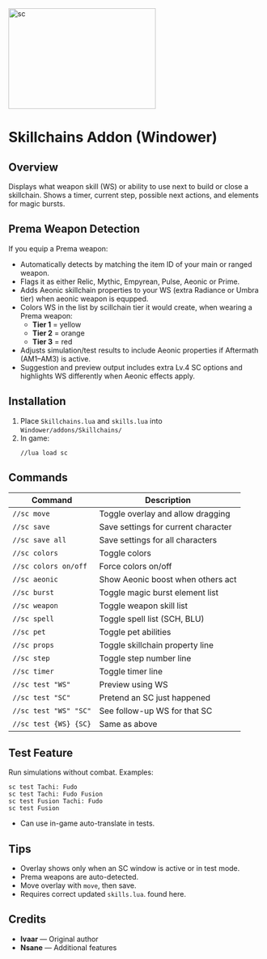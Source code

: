 <img width="291" height="199" alt="sc" src="https://github.com/user-attachments/assets/76e816c8-741f-488e-a5ab-26d85b7d4501" />

# Skillchains Addon (Windower)

## Overview
Displays what weapon skill (WS) or ability to use next to build or close a skillchain. Shows a timer, current step, possible next actions, and elements for magic bursts.

## Prema Weapon Detection
If you equip a Prema weapon:

- Automatically detects by matching the item ID of your main or ranged weapon.
- Flags it as either Relic, Mythic, Empyrean, Pulse, Aeonic or Prime.
- Adds Aeonic skillchain properties to your WS (extra Radiance or Umbra tier) when aeonic weapon is equpped.
- Colors WS in the list by scillchain tier it would create, when wearing a Prema weapon:
  - **Tier 1** = yellow  
  - **Tier 2** = orange  
  - **Tier 3** = red
- Adjusts simulation/test results to include Aeonic properties if Aftermath (AM1–AM3) is active.
- Suggestion and preview output includes extra Lv.4 SC options and highlights WS differently when Aeonic effects apply.

## Installation
1. Place `Skillchains.lua` and `skills.lua` into `Windower/addons/Skillchains/`
2. In game:  
   ```
   //lua load sc
   ```

## Commands
| Command | Description |
| ------- | ----------- |
| `//sc move` | Toggle overlay and allow dragging |
| `//sc save` | Save settings for current character |
| `//sc save all` | Save settings for all characters |
| `//sc colors` | Toggle colors |
| `//sc colors on/off` | Force colors on/off |
| `//sc aeonic` | Show Aeonic boost when others act |
| `//sc burst` | Toggle magic burst element list |
| `//sc weapon` | Toggle weapon skill list |
| `//sc spell` | Toggle spell list (SCH, BLU) |
| `//sc pet` | Toggle pet abilities |
| `//sc props` | Toggle skillchain property line |
| `//sc step` | Toggle step number line |
| `//sc timer` | Toggle timer line |
| `//sc test "WS"` | Preview using WS |
| `//sc test "SC"` | Pretend an SC just happened |
| `//sc test "WS" "SC"` | See follow-up WS for that SC |
| `//sc test {WS} {SC}` | Same as above |

## Test Feature
Run simulations without combat. Examples:
```
sc test Tachi: Fudo
sc test Tachi: Fudo Fusion
sc test Fusion Tachi: Fudo
sc test Fusion
```
- Can use in-game auto-translate in tests.

## Tips
- Overlay shows only when an SC window is active or in test mode.
- Prema weapons are auto-detected.
- Move overlay with `move`, then save.
- Requires correct updated `skills.lua`. found here.

## Credits
- **Ivaar** — Original author  
- **Nsane** — Additional features
